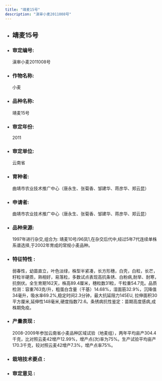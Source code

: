 ```yaml
---
title: "靖麦15号"
description: "滇审小麦2011008号"
---
```

* ## 靖麦15号
* ###  审定编号:  
   滇审小麦2011008号

*  ### 作物名称:  
   小麦

*   ###  品种名称: 
    靖麦15号

*   ### 审定年份: 
    2011

*   ### 审定单位:  
    云南省

*   ### 育种者:  
    曲靖市农业技术推广中心（唐永生、张菊香、邹建华、蒋彦华、郑云昆）

*   ### 申请者:  
    曲靖市农业技术推广中心（唐永生、张菊香、邹建华、蒋彦华、郑云昆）

*   ### 品种来源:  
    1997年进行杂交,组合为: 靖麦10号/96凤1,在杂交后代中,经过5年7代连续单株系谱选择,于2002年育成的常规小麦品种。

*   ### 特征特性 : 
    弱春性，幼苗直立，叶色淡绿，株型半紧凑，长方形穗，白壳，白粒，长芒，籽粒半硬质，熟相好，易落粒，多数试点表现高抗条锈、白粉病,耐旱、耐寒，抗倒伏。全生育期162天，株高89.4厘米，穗粒数31粒，千粒重54.7克。品质检测：容重763克/升，粗蛋白含量（干基）14.68%，湿面筋32.9%，沉降值34毫升，吸水率69.2%,稳定时间2.3分钟，最大抗延阻力145EU, 拉伸面积30平方厘米,延伸性148毫米,硬度指数72.6。条锈病抗性鉴定：苗期高度感病,成株期免疫。

*   ### 产量表现 : 
    2008-2009年参加云南省小麦品种区域试验（地麦组），两年平均亩产304.4千克，比对照云麦42增产12.99%，增产点(次)率为75%。生产试验平均亩产170.3千克，较对照云麦42增产7.3%，增产点率75%。

*   ### 栽培技术要点 : 
    

*   ### 审定意见 : 
    
